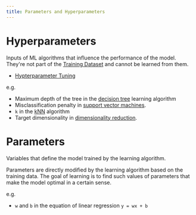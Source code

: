 ```yaml
---
title: Parameters and Hyperparameters
---
```


# Hyperparameters
Inputs of ML algorithms that influence the performance of the model.
They're not part of the [Training Dataset](/machine-learning-foundations/training-and-holdout-datasets) and cannot be learned from them.
- [Hypterparameter Tuning](/machine-learning-foundations/hypterparameter-tuning)

e.g.
- Maximum depth of the tree in the [decision tree](/machine-learning-foundations/decision-tree) learning algorithm
- Misclassification penalty in [support vector machines](/machine-learning-foundations/support-vector-machines).
- `k` in the [kNN](/machine-learning-foundations/k-nearest-neighbors) algorithm
- Target dimensionality in [dimensionality reduction](/machine-learning-foundations/dimensionality-reduction).

# Parameters
Variables that define the model trained by the learning algorithm.

Parameters are directly modified by the learning algorithm based on the training data.
The goal of learning is to find such values of parameters that make the model optimal in a certain sense.

e.g.
- `w` and `b` in the equation of linear regression `y = wx + b`
